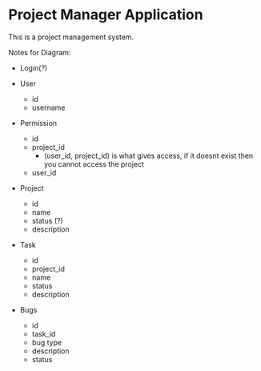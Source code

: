 # Project Manager Application

This is a project management system.

Notes for Diagram:
- Login(?)

- User
    - id
    - username

- Permission
    - id
    - project_id 
        - (user_id, project_id) is what gives access, if it doesnt exist then you cannot access the project
    - user_id

- Project
    - id
    - name
    - status (?)
    - description

- Task
    - id
    - project_id
    - name
    - status
    - description

- Bugs
    - id
    - task_id
    - bug type
    - description
    - status
